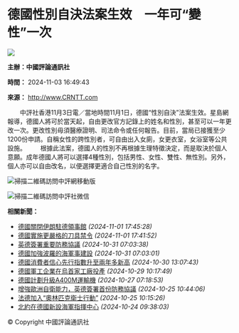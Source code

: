 # 德國性別自決法案生效　一年可“變性”一次

![](https://hkpic.crntt.com/resource/images/170926_01.gif)

**主辦：中國評論通訊社**

**時間：** 2024-11-03 16:49:43

**來源：** http://www.CRNTT.com

　　中評社香港11月3日電／當地時間11月1日，德國“性別自決”法案生效。星島網報導，德國人將可於當天起，自由更改官方記錄上的姓名和性別，甚至可以一年更改一次。更改性別毋須醫療證明、司法命令或任何報告。目前，當局已接獲至少1200份申請。自稱女性的跨性別者，可自由出入女廁，女更衣室，女浴室等公共設施。 　　根據此法案，德國人的性別不再根據生理特徵決定，而是取決於個人意願。成年德國人將可以選擇4種性別，包括男性、女性、雙性、無性別。另外，個人亦可以自由改名，以便選擇更適合自己性別的名字。

![掃描二維碼訪問中評網移動版](https://hkpic.crntt.com/resource/images/131030_03.gif)

![掃描二維碼訪問中評社微信](https://hkpic.crntt.com/resource/images/131030_01.gif)

**相關新聞：**

- [德國關閉伊朗駐德領事館](http://www.CRNTT.com/doc/7_0_106998486_1.html) _(2024-11-01 17:45:28)_
- [德國實施更嚴格的刀具禁令](http://www.CRNTT.com/doc/7_0_106998534_1.html) _(2024-11-01 17:41:52)_
- [英德簽署重要防務協議](http://www.CRNTT.com/doc/7_0_106997660_1.html) _(2024-10-31 07:03:38)_
- [德國加強波羅的海軍事建設](http://www.CRNTT.com/doc/7_0_106997663_1.html) _(2024-10-31 07:03:01)_
- [德國消費者信心先行指數升至兩年多新高](http://www.CRNTT.com/doc/7_0_106997457_1.html) _(2024-10-30 13:07:43)_
- [德國軍工企業在烏首家工廠投產](http://www.CRNTT.com/doc/7_0_106997035_1.html) _(2024-10-29 10:17:49)_
- [德國計劃升級A400M運輸機](http://www.CRNTT.com/doc/7_0_106996278_1.html) _(2024-10-27 07:18:53)_
- [增強歐洲自衛能力，英德簽署首份防務協議](http://www.CRNTT.com/doc/7_0_106995695_1.html) _(2024-10-25 10:44:06)_
- [法德加入“奧林匹克衛士行動”](http://www.CRNTT.com/doc/7_0_106995639_1.html) _(2024-10-25 10:15:26)_
- [北約在德國新設海軍指揮中心](http://www.CRNTT.com/doc/7_0_106995099_1.html) _(2024-10-24 09:38:03)_

© Copyright 中國評論通訊社
<!-- tcd_original_link https://hk.crntt.com/doc/0_0_106998927_1_1103164944.html -->
